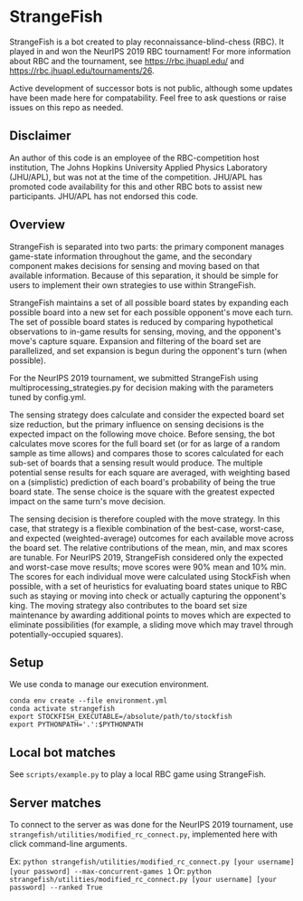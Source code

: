 # StrangeFish

StrangeFish is a bot created to play reconnaissance-blind-chess (RBC).
It played in and won the NeurIPS 2019 RBC tournament!
For more information about RBC and the tournament, see
https://rbc.jhuapl.edu/ and https://rbc.jhuapl.edu/tournaments/26.

Active development of successor bots is not public, although some 
updates have been made here for compatability. Feel free to ask 
questions or raise issues on this repo as needed.

## Disclaimer

An author of this code is an employee of the RBC-competition host
institution, The Johns Hopkins University Applied Physics Laboratory
(JHU/APL), but was not at the time of the competition. JHU/APL has
promoted code availability for this and other RBC bots to assist new
participants.  JHU/APL has not endorsed this code.

## Overview

StrangeFish is separated into two parts: the primary component
manages game-state information throughout the game,
and the secondary component makes decisions for sensing and
moving based on that available information.
Because of this separation, it should be simple for users to
implement their own strategies to use within StrangeFish.

StrangeFish maintains a set of all possible board states
by expanding each possible board
into a new set for each possible opponent's move each turn.
The set of possible board states is reduced by
comparing hypothetical observations to in-game results for
sensing, moving, and the opponent's move's capture square.
Expansion and filtering of the board set are parallelized,
and set expansion is begun during the opponent's turn
(when possible).

For the NeurIPS 2019 tournament, we submitted StrangeFish
using multiprocessing_strategies.py for decision making
with the parameters tuned by config.yml.

The sensing strategy does calculate and consider the expected
board set size reduction, but the primary influence on
sensing decisions is the expected impact on the following
move choice. Before sensing, the bot calculates move scores
for the full board set (or for as large of a random sample
as time allows) and compares those to scores calculated for
each sub-set of boards that a sensing result would produce.
The multiple potential sense results for each square are
averaged, with weighting based on a (simplistic) prediction
of each board's probability of being the true board state.
The sense choice is the square with the greatest expected
impact on the same turn's move decision.

The sensing decision is therefore coupled with the move strategy.
In this case, that strategy is a flexible combination
of the best-case, worst-case, and expected (weighted-average)
outcomes for each available move across the board set.
The relative contributions of the mean, min, and max scores
are tunable. For NeurIPS 2019, StrangeFish considered only
the expected and worst-case move results; move scores were
90% mean and 10% min. The scores for each individual move
were calculated using StockFish when possible, with a set
of heuristics for evaluating board states unique to RBC
such as staying or moving into check or actually capturing
the opponent's king. The moving strategy also contributes
to the board set size maintenance by awarding additional
points to moves which are expected to eliminate possibilities
(for example, a sliding move which may travel through
potentially-occupied squares).

## Setup

We use conda to manage our execution environment.
```
conda env create --file environment.yml
conda activate strangefish
export STOCKFISH_EXECUTABLE=/absolute/path/to/stockfish
export PYTHONPATH='.':$PYTHONPATH
```

## Local bot matches

See `scripts/example.py` to play a local RBC game using StrangeFish.

## Server matches

To connect to the server as was done for the NeurIPS 2019 tournament,
use `strangefish/utilities/modified_rc_connect.py`, implemented here with
click command-line arguments.

Ex: `python strangefish/utilities/modified_rc_connect.py [your username] [your password] --max-concurrent-games 1`
Or: `python strangefish/utilities/modified_rc_connect.py [your username] [your password] --ranked True`
